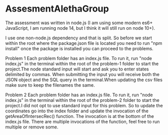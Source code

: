 # AssesmentAlethaGroup

The assessment was written in node.js (I am using some modern es6+ JavaScript, I am running node 14, but I think it will still run on node 10+).

I use one non-node.js dependency and that is split. So before we start within the root where the package.json file is located you need to run "npm install" once the package is installed you can proceed to the problems.

Problem 1 Each problem folder has an index.js file. To run it, run "node index.js" in the terminal within the root of the problem-1 folder to start the project.The node standard input will start and ask you to enter states delimited by commas. When submitting the input you will receive both the JSON object and the SQL query in the terminal.When updating the csv files make sure to keep the filenames the same.

Problem 2 Each problem folder has an index.js file. To run it, run "node index.js" in the terminal within the root of the problem-2 folder to start the project.I did not opt to use standard input for this problem. So to update the coordinates go into the index folder and update the invocation of the getAreaOfIntersecRec() function. The invocation is at the bottom of the index.js file. There are multiple invocations of the function, feel free to run multiple or remove some.